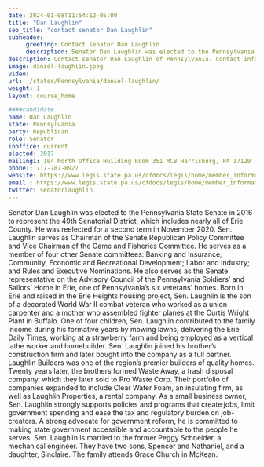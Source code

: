 ```yaml
---
date: 2024-01-08T11:54:12-05:00
title: "Dan Laughlin"
seo_title: "contact senator Dan Laughlin"
subheader:
     greeting: Contact senator Dan Laughlin
     description: Senator Dan Laughlin was elected to the Pennsylvania State Senate in 2016 to represent the 49th Senatorial District, which includes nearly all of Erie County. He was reelected for a second term in November 2020. Sen. Laughlin serves as Chairman of the Senate Republican Policy Committee and Vice Chairman of the Game and Fisheries Committee.
description: Contact senator Dan Laughlin of Pennsylvania. Contact information for Dan Laughlin includes email address, phone number, and mailing address.
image: daniel-laughlin.jpeg
video:
url:  /states/Pennsylvania/daniel-laughlin/
weight: 1
layout: course_home

####candidate
name: Dan Laughlin
state: Pennsylvania
party: Republican
role: Senator
inoffice: current
elected: 2017
mailing1: 104 North Office Huilding Room 351 MCB Harrisburg, PA 17120
phone1: 717-787-8927
website: https://www.legis.state.pa.us/cfdocs/legis/home/member_information/Senate_bio.cfm?id=1766/
email : https://www.legis.state.pa.us/cfdocs/legis/home/member_information/Senate_bio.cfm?id=1766/
twitter: senatorlaughlin
---
```


Senator Dan Laughlin was elected to the Pennsylvania State Senate in 2016 to represent the 49th Senatorial District, which includes nearly all of Erie County. He was reelected for a second term in November 2020.
Sen. Laughlin serves as Chairman of the Senate Republican Policy Committee and Vice Chairman of the Game and Fisheries Committee. He serves as a member of four other Senate committees: Banking and Insurance; Community, Economic and Recreational Development; Labor and Industry; and Rules and Executive Nominations. He also serves as the Senate representative on the Advisory Council of the Pennsylvania Soldiers’ and Sailors’ Home in Erie, one of Pennsylvania’s six veterans’ homes.
Born in Erie and raised in the Erie Heights housing project, Sen. Laughlin is the son of a decorated World War II combat veteran who worked as a union carpenter and a mother who assembled fighter planes at the Curtis Wright Plant in Buffalo.
One of four children, Sen. Laughlin contributed to the family income during his formative years by mowing lawns, delivering the Erie Daily Times, working at a strawberry farm and being employed as a vertical lathe worker and homebuilder.
Sen. Laughlin joined his brother’s construction firm and later bought into the company as a full partner. Laughlin Builders was one of the region’s premier builders of quality homes.
Twenty years later, the brothers formed Waste Away, a trash disposal company, which they later sold to Pro Waste Corp. Their portfolio of companies expanded to include Clear Water Foam, an insulating firm, as well as Laughlin Properties, a rental company.
As a small business owner, Sen. Laughlin strongly supports policies and programs that create jobs, limit government spending and ease the tax and regulatory burden on job-creators. A strong advocate for government reform, he is committed to making state government accessible and accountable to the people he serves.
Sen. Laughlin is married to the former Peggy Schneider, a mechanical engineer. They have two sons, Spencer and Nathaniel, and a daughter, Sinclaire. The family attends Grace Church in McKean.
